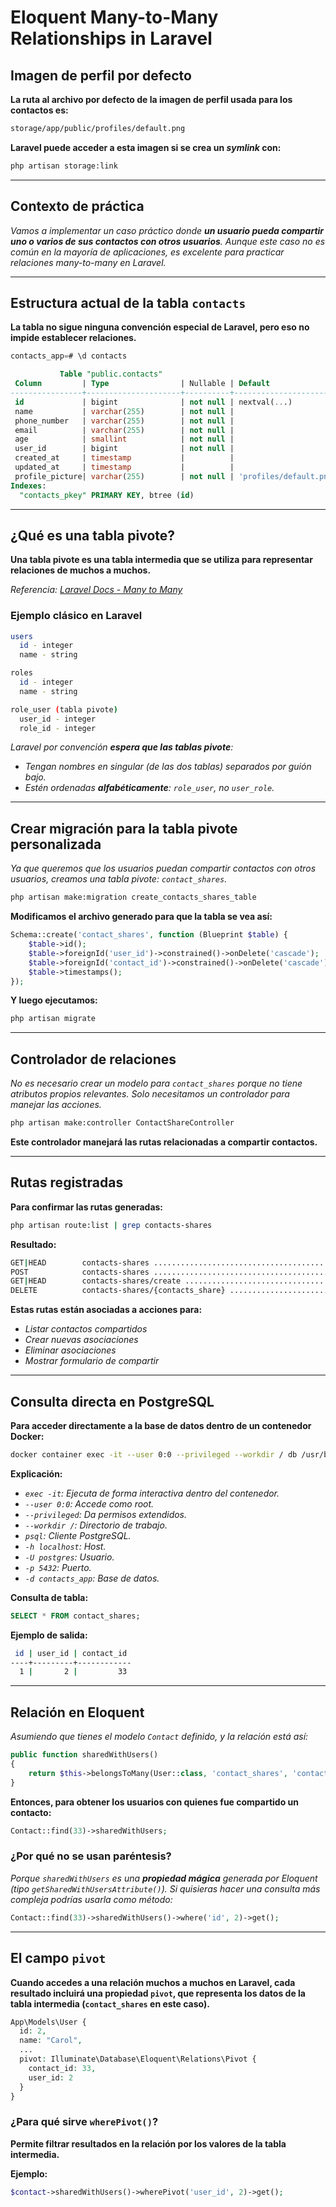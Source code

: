 <!-- Autor: Daniel Benjamin Perez Morales -->
<!-- GitHub: https://github.com/D4nitrix13 -->
<!-- Gitlab: https://gitlab.com/D4nitrix13 -->
<!-- Correo electrónico: danielperezdev@proton.me -->

# **Eloquent Many-to-Many Relationships in Laravel**

## **Imagen de perfil por defecto**

**La ruta al archivo por defecto de la imagen de perfil usada para los contactos es:**

```bash
storage/app/public/profiles/default.png
```

**Laravel puede acceder a esta imagen si se crea un *symlink* con:**

```bash
php artisan storage:link
```

---

## **Contexto de práctica**

*Vamos a implementar un caso práctico donde **un usuario pueda compartir uno o varios de sus contactos con otros usuarios**. Aunque este caso no es común en la mayoría de aplicaciones, es excelente para practicar relaciones *many-to-many* en Laravel.*

---

## **Estructura actual de la tabla `contacts`**

**La tabla no sigue ninguna convención especial de Laravel, pero eso no impide establecer relaciones.**

```sql
contacts_app=# \d contacts
```

```sql
           Table "public.contacts"
 Column         | Type                | Nullable | Default
----------------+---------------------+----------+----------------------------
 id             | bigint              | not null | nextval(...)
 name           | varchar(255)        | not null |
 phone_number   | varchar(255)        | not null |
 email          | varchar(255)        | not null |
 age            | smallint            | not null |
 user_id        | bigint              | not null |
 created_at     | timestamp           |          |
 updated_at     | timestamp           |          |
 profile_picture| varchar(255)        | not null | 'profiles/default.png'
Indexes:
  "contacts_pkey" PRIMARY KEY, btree (id)
```

---

## **¿Qué es una tabla pivote?**

**Una **tabla pivote** es una tabla intermedia que se utiliza para representar relaciones de muchos a muchos.**

*Referencia: [Laravel Docs - Many to Many](https://laravel.com/docs/12.x/eloquent-relationships#many-to-many "https://laravel.com/docs/12.x/eloquent-relationships#many-to-many")*

### **Ejemplo clásico en Laravel**

```bash
users
  id - integer
  name - string

roles
  id - integer
  name - string

role_user (tabla pivote)
  user_id - integer
  role_id - integer
```

*Laravel por convención **espera que las tablas pivote**:*

* *Tengan nombres en singular (de las dos tablas) separados por guión bajo.*
* *Estén ordenadas **alfabéticamente**: `role_user`, no `user_role`.*

---

## **Crear migración para la tabla pivote personalizada**

*Ya que queremos que los usuarios puedan compartir contactos con otros usuarios, creamos una tabla pivote: `contact_shares`.*

```bash
php artisan make:migration create_contacts_shares_table
```

**Modificamos el archivo generado para que la tabla se vea así:**

```php
Schema::create('contact_shares', function (Blueprint $table) {
    $table->id();
    $table->foreignId('user_id')->constrained()->onDelete('cascade');
    $table->foreignId('contact_id')->constrained()->onDelete('cascade');
    $table->timestamps();
});
```

**Y luego ejecutamos:**

```bash
php artisan migrate
```

---

## **Controlador de relaciones**

*No es necesario crear un modelo para `contact_shares` porque no tiene atributos propios relevantes. Solo necesitamos un controlador para manejar las acciones.*

```bash
php artisan make:controller ContactShareController
```

**Este controlador manejará las rutas relacionadas a compartir contactos.**

---

## **Rutas registradas**

**Para confirmar las rutas generadas:**

```bash
php artisan route:list | grep contacts-shares
```

**Resultado:**

```bash
GET|HEAD        contacts-shares ................................................................................................................ contacts-shares.index › ContactShareController@index
POST            contacts-shares ................................................................................................................ contacts-shares.store › ContactShareController@store
GET|HEAD        contacts-shares/create ....................................................................................................... contacts-shares.create › ContactShareController@create
DELETE          contacts-shares/{contacts_share} ........................................................................................... contacts-shares.destroy › ContactShareController@destroy
```

**Estas rutas están asociadas a acciones para:**

* *Listar contactos compartidos*
* *Crear nuevas asociaciones*
* *Eliminar asociaciones*
* *Mostrar formulario de compartir*

---

## **Consulta directa en PostgreSQL**

**Para acceder directamente a la base de datos dentro de un contenedor Docker:**

```bash
docker container exec -it --user 0:0 --privileged --workdir / db /usr/bin/psql -h localhost -U postgres -p 5432 -d contacts_app
```

**Explicación:**

* *`exec -it`: Ejecuta de forma interactiva dentro del contenedor.*
* *`--user 0:0`: Accede como root.*
* *`--privileged`: Da permisos extendidos.*
* *`--workdir /`: Directorio de trabajo.*
* *`psql`: Cliente PostgreSQL.*
* *`-h localhost`: Host.*
* *`-U postgres`: Usuario.*
* *`-p 5432`: Puerto.*
* *`-d contacts_app`: Base de datos.*

**Consulta de tabla:**

```sql
SELECT * FROM contact_shares;
```

**Ejemplo de salida:**

```bash
 id | user_id | contact_id 
----+---------+------------
  1 |       2 |         33
```

---

## **Relación en Eloquent**

*Asumiendo que tienes el modelo `Contact` definido, y la relación está así:*

```php
public function sharedWithUsers()
{
    return $this->belongsToMany(User::class, 'contact_shares', 'contact_id', 'user_id');
}
```

**Entonces, para obtener los usuarios con quienes fue compartido un contacto:**

```php
Contact::find(33)->sharedWithUsers;
```

### **¿Por qué no se usan paréntesis?**

*Porque `sharedWithUsers` es una **propiedad mágica** generada por Eloquent (tipo `getSharedWithUsersAttribute()`). Si quisieras hacer una consulta más compleja podrías usarla como método:*

```php
Contact::find(33)->sharedWithUsers()->where('id', 2)->get();
```

---

## **El campo `pivot`**

**Cuando accedes a una relación muchos a muchos en Laravel, cada resultado incluirá una propiedad `pivot`, que representa los datos de la tabla intermedia (`contact_shares` en este caso).**

```php
App\Models\User {
  id: 2,
  name: "Carol",
  ...
  pivot: Illuminate\Database\Eloquent\Relations\Pivot {
    contact_id: 33,
    user_id: 2
  }
}
```

### **¿Para qué sirve `wherePivot()`?**

**Permite filtrar resultados en la relación por los valores de la tabla intermedia.**

**Ejemplo:**

```php
$contact->sharedWithUsers()->wherePivot('user_id', 2)->get();
```
